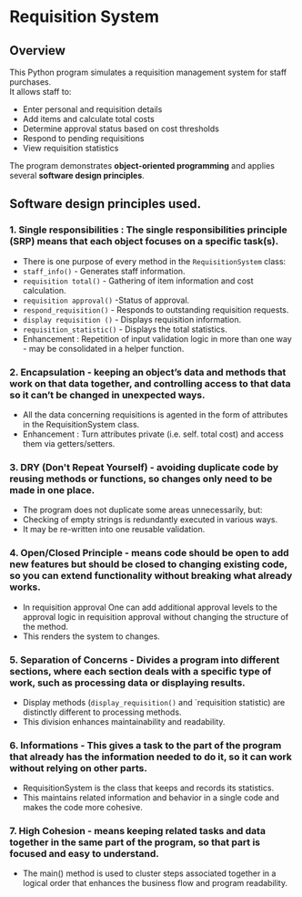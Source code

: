 # Requisition System

##  Overview
This Python program simulates a requisition management system for staff purchases.  
It allows staff to:
- Enter personal and requisition details
- Add items and calculate total costs
- Determine approval status based on cost thresholds
- Respond to pending requisitions
- View requisition statistics

The program demonstrates **object-oriented programming** and applies several **software design principles**.


## Software design principles  used.

### 1. Single responsibilities : The single responsibilities principle (SRP) means that each object focuses on a specific task(s).

- There is one purpose of every method in the `RequisitionSystem` class:
- `staff_info()` - Generates staff information.
- `requisition total()` - Gathering of item information and cost calculation.
- `requisition approval()` -Status of approval.
- `respond_requisition()` - Responds to outstanding requisition requests.
- `display requisition ()` - Displays requisition information.
- `requisition_statistic()` - Displays the total statistics.
- Enhancement : Repetition of input validation logic in more than one way - may be consolidated in a helper function.
  

### 2. **Encapsulation -  keeping an object’s data and  methods that work on that data together, and controlling access to that data so it can’t be changed in unexpected ways.**

- All the data concerning requisitions is agented in the form of attributes in the RequisitionSystem class.
- Enhancement : Turn attributes private (i.e. self. total cost) and access them via getters/setters.


### 3. **DRY (Don't Repeat Yourself) - avoiding duplicate code by reusing methods or functions, so changes only need to be made in one place.**

- The program does not duplicate some areas unnecessarily, but:
- Checking of empty strings is redundantly executed in various ways.
- It may be re-written into one reusable validation.

### 4. **Open/Closed Principle - means code should be open to add new features but should be closed to changing existing code, so you can extend functionality without breaking what already works.**

- In requisition approval One can add additional approval levels to the approval logic in requisition approval without changing the structure of the method.
- This renders the system to changes.


### 5. **Separation of Concerns - Divides a program into different sections, where each section deals with a specific type of work, such as processing data or displaying results.**

- Display methods (`display_requisition()` and `requisition statistic) are distinctly different to processing methods.
- This division enhances maintainability and readability.


### 6. **Informations - This gives a task to the part of the program that already has the information needed to do it, so it can work without relying on other parts.**

- RequisitionSystem is the class that keeps and records its statistics.
- This maintains related information and behavior in a single code and makes the code more cohesive.


### 7. **High Cohesion - means keeping related tasks and data together in the same part of the program, so that part is focused and easy to understand.**

- The main() method is used to cluster steps associated together in a logical order that enhances the business flow and program readability.



